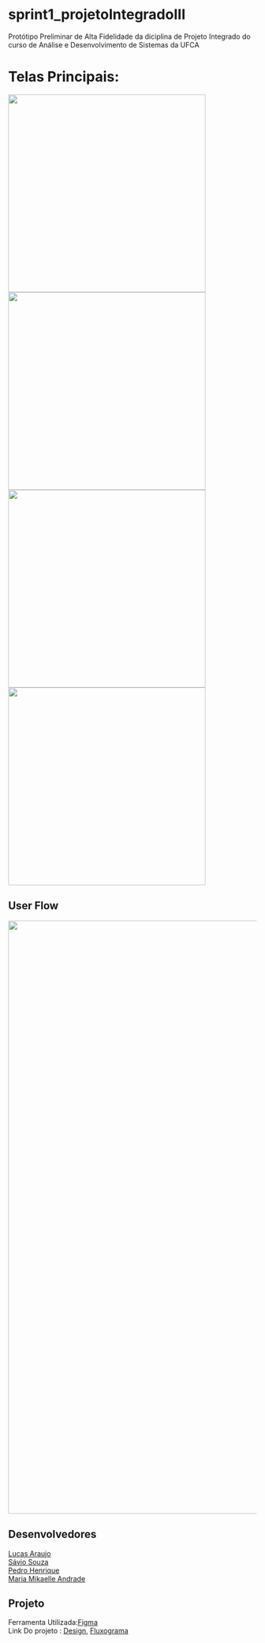 # sprint1_projetoIntegradoIII
Protótipo Preliminar de Alta Fidelidade da diciplina de Projeto Integrado do curso de Análise e Desenvolvimento de Sistemas da UFCA



# Telas Principais:
<img src="/img/img1.png" height="400px"/> <img src="/img/img2.png" height="400px"/>
<img src="/imgs/img3.png" height="400px"/><img src="/img/img4.png" height="400px"/>

## User Flow
<img src="/img/Sistema rh User flow.png" height="1200px"/>


## Desenvolvedores
[Lucas Araujo](https://github.com/lal28)<br>
[Sávio Souza](https://github.com/Saviosouza-Dev)<br>
[Pedro Henrique](https://github.com/Pedro9185)<br>
[Maria Mikaelle Andrade](https://github.com/Mikaelle27)<br>

## Projeto
Ferramenta Utilizada:[Figma](https://www.figma.com/)<br>
Link Do projeto : [Design](https://www.figma.com/design/4YdiYcPKmnVbqyHdiV1vkq/Sistema-Web-RH?node-id=193-684&t=iwrWbJS6Ot1PslNN-1), [Fluxograma](https://www.figma.com/board/e5T7RJA6RSIrnkiyijKffg/Sistema-rh-User-flow?node-id=0-1&t=DeHO1xBg1RleYq32-1)





